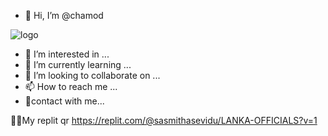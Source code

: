 - 👋 Hi, I’m @chamod

![logo](https://ibb.co/b6StQzG)

- 👀 I’m interested in ...
- 🌱 I’m currently learning ...
- 💞️ I’m looking to collaborate on ...
- 📫 How to reach me ...
- 🤗contact with me...
<!---
sasmithasevidu/sasmithasevidu is a ✨ special ✨ repository because its `README.md` (this file) appears on your GitHub profile.
You can click the Preview link to take a look at your changes.
--->
🧚‍♀️My replit qr
https://replit.com/@sasmithasevidu/LANKA-OFFICIALS?v=1
